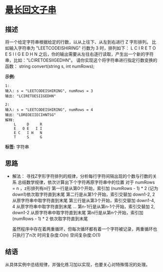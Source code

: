 # [最长回文子串][title]

## 描述
将一个给定字符串根据给定的行数，以从上往下、从左到右进行 Z 字形排列。
比如输入字符串为 "LEETCODEISHIRING" 行数为 3 时，排列如下：
    L   C   I   R
    E T O E S I I G
    E   D   H   N
之后，你的输出需要从左往右逐行读取，产生出一个新的字符串，比如："LCIRETOESIIGEDHN"。
请你实现这个将字符串进行指定行数变换的函数：
    string convert(string s, int numRows);

**示例:**
```
1:
输入: s = "LEETCODEISHIRING", numRows = 3
输出: "LCIRETOESIIGEDHN"

2:
输入: s = "LEETCODEISHIRING", numRows = 4
输出: "LDREOEIIECIHNTSG"
解释:
    L     D     R
    E   O E   I I
    E C   I H   N
    T     S     G
```

**标签:** 字符串


## 思路
+ 解法： 
     寻找Z字形字符排列的规律，分析每行字符间隔出现的个数与行数的关系
     总结数学规律，依次计算出下个字符再原字符串中的位置
     对于 numRows = n ，z形排列有n行
     第一行是从第0个开始，索引加 (numRows - 1) * 2 (记为down1)依次取字符直到末尾
     第二行是从第1个开始，索引交替加 down1-2, 2 从原字符串中取字符直到末尾
     第三行是从第3个开始，索引交替加 down1-4, 4 从原字符串中取字符直到末尾
     ...
     第n-1行是从第n-1个开始，索引交替加 2, down1-2 从原字符串中取字符直到末尾
     第n行是从第n个开始，索引加 (numRows - 1) * 2 依次取字符直到末尾
  
     虽然程序中存在着两重循环，但每次循环都有着一个字符被记录，两重循环也只执行了n次
     时间复杂度:O(n)  空间复杂度:O(1)
    
## 结语
  从具体实例中总结规律，并强化练习加以实现，也要关心对特殊情况的处理。
  
[title]: https://leetcode-cn.com/problems/zigzag-conversion/
